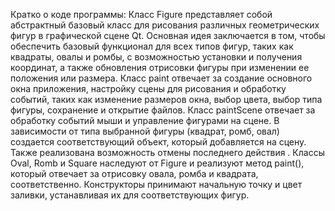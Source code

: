 Кратко о коде программы:
   Класс Figure представляет собой абстрактный базовый класс для рисования различных геометрических фигур в графической сцене Qt. Основная идея заключается в том, чтобы обеспечить базовый функционал для всех типов фигур, таких как квадраты, овалы и ромбы, с возможностью установки и получения координат, а также обновления отрисовки фигуры при изменении ее положения или размера.
  Класс paint отвечает за создание основного окна приложения, настройку сцены для рисования и обработку событий, таких как изменение размеров окна, выбор цвета, выбор типа фигуры, сохранение и открытие файлов. 
    Класс paintScene отвечает за обработку событий мыши и управление фигурами на сцене. В зависимости от типа выбранной фигуры (квадрат, ромб, овал) создается соответствующий объект, который добавляется на сцену. Также реализована возможность отмены последнего действия .
  Классы Oval, Romb и Square наследуют от Figure и реализуют метод paint(), который отвечает за отрисовку овала, ромба и квадрата, соответственно. Конструкторы принимают начальную точку и цвет заливки, устанавливая их для соответствующих фигур.
